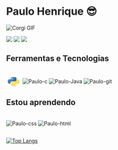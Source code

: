  # Paulo Henrique 😎



![Corgi GIF](https://media2.giphy.com/media/ny7UCd6JETnmE/giphy.gif?cid=ecf05e47enxupq6wrl9w3xlmiwijtt9exn5xri55gotlejoc&ep=v1_gifs_related&rid=giphy.gif&ct=g)

<div>
<a href = "mailto:paulohenrique_email.ebxbn@simplelogin.com"><img loading="lazy" src="https://img.shields.io/badge/ProtonMail-8B89CC?style=for-the-badge&logo=protonmail&logoColor=white" target="_blank"></a>
<a href="https://www.linkedin.com/in/phf333/" target="_blank"><img loading="lazy" src="https://img.shields.io/badge/-LinkedIn-%230077B5?style=for-the-badge&logo=linkedin&logoColor=white" target="_blank"></a>   
<a href="https://t.me/phf333" target="_blank"><img loading="lazy" src="https://img.shields.io/badge/Telegram-2CA5E0?style=for-the-badge&logo=telegram&logoColor=white" target="_blank"></a>   
</div>
  




## Ferramentas e Tecnologias

<div style="display: inline_block"><br>

  <img align="center" alt="Paulo-Python" height="30" width="40" src="https://raw.githubusercontent.com/devicons/devicon/master/icons/python/python-original.svg">
  <img align="center" alt="Paulo-c" height="30" width="40" src="https://cdn.jsdelivr.net/gh/devicons/devicon/icons/c/c-original.svg" />
  <img align="center" alt="Paulo-Java" height="30" width="40" src="https://cdn.jsdelivr.net/gh/devicons/devicon/icons/java/java-original-wordmark.svg" />
  <img align="center" alt="Paulo-git" height="30" width="40" src="https://cdn.jsdelivr.net/gh/devicons/devicon/icons/git/git-original.svg" />
  
</div>

## Estou aprendendo

<div style="display: inline_block"><br>

  <img align="center" alt="Paulo-css" height="30" width="40" src="https://cdn.jsdelivr.net/gh/devicons/devicon/icons/css3/css3-original.svg">
  <img align="center" alt="Paulo-html" height="30" width="40" src="https://cdn.jsdelivr.net/gh/devicons/devicon/icons/html5/html5-original.svg" />

</div>

## 

 [![Top Langs](https://github-readme-stats.vercel.app/api/top-langs/?username=phf333&theme=dark#gh-dark-mode-only)](https://github.com/phf333/github-readme-stats)
